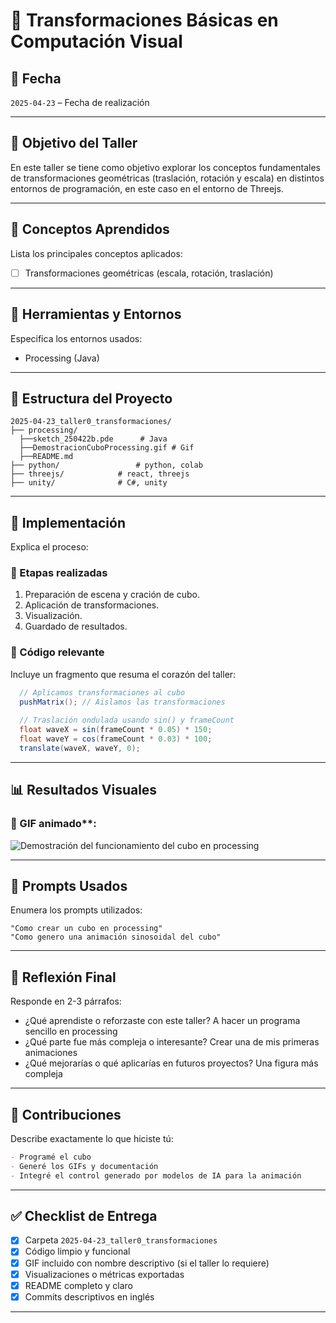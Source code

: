 # 🧪 Transformaciones Básicas en Computación Visual

## 📅 Fecha
`2025-04-23` – Fecha de realización

---

## 🎯 Objetivo del Taller

En este taller se tiene como objetivo explorar los conceptos fundamentales de transformaciones geométricas (traslación, rotación y escala) en distintos entornos de programación, en este caso en el entorno de Threejs.

---

## 🧠 Conceptos Aprendidos

Lista los principales conceptos aplicados:

- [ ] Transformaciones geométricas (escala, rotación, traslación)

---

## 🔧 Herramientas y Entornos

Especifica los entornos usados:

- Processing (Java)


---

## 📁 Estructura del Proyecto

```
2025-04-23_taller0_transformaciones/
├── processing/
  ├──sketch_250422b.pde      # Java
  ├──DemostracionCuboProcessing.gif # Gif
  ├──README.md               
├── python/                 # python, colab
├── threejs/            # react, threejs
├── unity/              # C#, unity
```


---

## 🧪 Implementación

Explica el proceso:

### 🔹 Etapas realizadas
1. Preparación de escena y cración de cubo.
2. Aplicación de transformaciones.
3. Visualización.
4. Guardado de resultados.

### 🔹 Código relevante

Incluye un fragmento que resuma el corazón del taller:

```java
  // Aplicamos transformaciones al cubo
  pushMatrix(); // Aislamos las transformaciones
  
  // Traslación ondulada usando sin() y frameCount
  float waveX = sin(frameCount * 0.05) * 150;
  float waveY = cos(frameCount * 0.03) * 100;
  translate(waveX, waveY, 0);
```

---

## 📊 Resultados Visuales

### 📌 GIF animado**:

![Demostración del funcionamiento del cubo en processing](./DemostracionCuboProcessing.gif)

---

## 🧩 Prompts Usados

Enumera los prompts utilizados:

```text
"Como crear un cubo en processing"
"Como genero una animación sinosoidal del cubo"
```

---

## 💬 Reflexión Final

Responde en 2-3 párrafos:

- ¿Qué aprendiste o reforzaste con este taller? A hacer un programa sencillo en processing
- ¿Qué parte fue más compleja o interesante? Crear una de mis primeras animaciones
- ¿Qué mejorarías o qué aplicarías en futuros proyectos? Una figura más compleja

---

## 👥 Contribuciones 

Describe exactamente lo que hiciste tú:

```markdown
- Programé el cubo
- Generé los GIFs y documentación
- Integré el control generado por modelos de IA para la animación
```

---

## ✅ Checklist de Entrega

- [x] Carpeta `2025-04-23_taller0_transformaciones`
- [x] Código limpio y funcional
- [x] GIF incluido con nombre descriptivo (si el taller lo requiere)
- [x] Visualizaciones o métricas exportadas
- [x] README completo y claro
- [x] Commits descriptivos en inglés

---